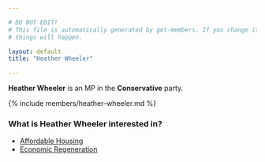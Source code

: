 ```yaml
---

# DO NOT EDIT!
# This file is automatically generated by get-members. If you change it, bad
# things will happen.

layout: default
title: "Heather Wheeler"

---
```


**Heather Wheeler** is an MP in the **Conservative** party.

{% include members/heather-wheeler.md %}

### What is Heather Wheeler interested in?


* [Affordable Housing](/interests/affordable-housing.html)
* [Economic Regeneration](/interests/economic-regeneration.html)
